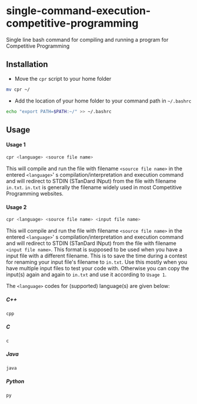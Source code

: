 # single-command-execution-competitive-programming
Single line bash command for compiling and running a program for Competitive Programming

## Installation
- Move the `cpr` script to your home folder
```bash
mv cpr ~/
```

- Add the location of your home folder to your command path in `~/.bashrc`
```bash
echo "export PATH=$PATH:~/" >> ~/.bashrc
```

## Usage
#### Usage 1
```bash
cpr <language> <source file name>
```
This will compile and run the file with filename `<source file name>` in the entered `<language>`' s compilation/interpretation and execution command and will redirect to STDIN (STanDard INput) from the file with filename `in.txt`. `in.txt` is generally the filename widely used in most Competitive Programming websites.

#### Usage 2
```bash
cpr <language> <source file name> <input file name>
```
This will compile and run the file with filename `<source file name>` in the entered `<language>`' s compilation/interpretation and execution command and will redirect to STDIN (STanDard INput) from the file with filename `<input file name>`. This format is supposed to be used when you have a input file with a different filename. This is to save the time during a contest for renaming your input file's filename to `in.txt`. Use this mostly when you have multiple input files to test your code with. Otherwise you can copy the input(s) again and again to `in.txt` and use it according to `Usage 1`.

The `<language>` codes for (supported) language(s) are given below:
##### **C++**
`cpp`
##### **C**
`c`
##### **Java**
`java`
##### **Python**
`py`
